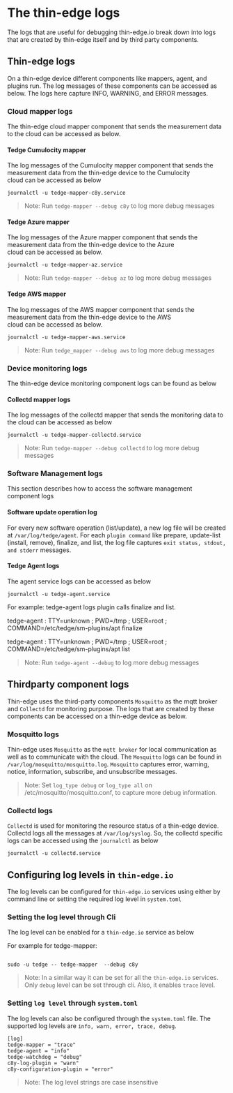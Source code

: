 # The thin-edge logs
The logs that are useful for debugging thin-edge.io break down into logs that are created by thin-edge itself and by third party components.

## Thin-edge logs
On a thin-edge device different components like mappers, agent, and plugins run. The log messages of these components can be accessed as below.
The logs here capture INFO, WARNING, and ERROR messages.

### Cloud mapper logs
The thin-edge cloud mapper component that sends the measurement data to the cloud can be accessed as below.

#### Tedge Cumulocity mapper
The log messages of the Cumulocity mapper component that sends the measurement data from the thin-edge device to the Cumulocity
cloud can be accessed as below

`journalctl -u tedge-mapper-c8y.service`

> Note: Run `tedge-mapper --debug c8y` to log more debug messages

#### Tedge Azure mapper
The log messages of the Azure mapper component that sends the measurement data from the thin-edge device to the Azure
cloud can be accessed as below.

`journalctl -u tedge-mapper-az.service`

> Note: Run `tedge-mapper --debug az` to log more debug messages

#### Tedge AWS mapper
The log messages of the AWS mapper component that sends the measurement data from the thin-edge device to the AWS
cloud can be accessed as below.

`journalctl -u tedge-mapper-aws.service`

> Note: Run `tedge_mapper --debug aws` to log more debug messages

### Device monitoring logs
The thin-edge device monitoring component logs can be found as below

#### Collectd mapper logs
The log messages of the collectd mapper that sends the monitoring data to the cloud can be accessed as below

`journalctl -u tedge-mapper-collectd.service`

> Note: Run `tedge-mapper --debug collectd` to log more debug messages

### Software Management logs
This section describes how to access the software management component logs

#### Software update operation log
For every new software operation (list/update), a new log file will be created at `/var/log/tedge/agent`.
For each `plugin command` like prepare, update-list (install, remove), finalize, and list,
the log file captures `exit status, stdout, and stderr` messages.

#### Tedge Agent logs
The agent service logs can be accessed as below

`journalctl -u tedge-agent.service`

For example: tedge-agent logs plugin calls finalize and list.

tedge-agent : TTY=unknown ; PWD=/tmp ; USER=root ; COMMAND=/etc/tedge/sm-plugins/apt finalize

tedge-agent : TTY=unknown ; PWD=/tmp ; USER=root ; COMMAND=/etc/tedge/sm-plugins/apt list

> Note: Run `tedge-agent --debug` to log more debug messages

## Thirdparty component logs
Thin-edge uses the third-party components `Mosquitto` as the mqtt broker and `Collectd` for monitoring purpose.
The logs that are created by these components can be accessed on a thin-edge device as below.

### Mosquitto logs
Thin-edge uses `Mosquitto` as the `mqtt broker` for local communication as well as to communicate with the cloud.
The `Mosquitto` logs can be found in `/var/log/mosquitto/mosquitto.log`.
`Mosquitto` captures error, warning, notice, information, subscribe, and unsubscribe messages.

> Note: Set `log_type debug` or `log_type all` on /etc/mosquitto/mosquitto.conf, to capture more debug information.

### Collectd logs
`Collectd` is used for monitoring the resource status of a thin-edge device.
Collectd logs all the messages at `/var/log/syslog`.
So, the collectd specific logs can be accessed using the `journalctl` as below

`journalctl -u collectd.service`

## Configuring log levels in `thin-edge.io`

The log levels can be configured for `thin-edge.io` services using either by command line or setting the required log
level in `system.toml`

### Setting the log level through Cli

The log level can be enabled for a `thin-edge.io` service as below

For example for tedge-mapper:

```shell

sudo -u tedge -- tedge-mapper  --debug c8y

```
> Note: In a similar way it can be set for all the `thin-edge.io` services.
  Only `debug` level can be set through cli. Also, it enables `trace` level.


### Setting `log level` through `system.toml`
The log levels can also be configured through the `system.toml` file.
The supported log levels are `info, warn, error, trace, debug`.

```shell
[log]
tedge-mapper = "trace"
tedge-agent = "info"
tedge-watchdog = "debug"
c8y-log-plugin = "warn"
c8y-configuration-plugin = "error"
```
> Note: The log level strings are case insensitive

